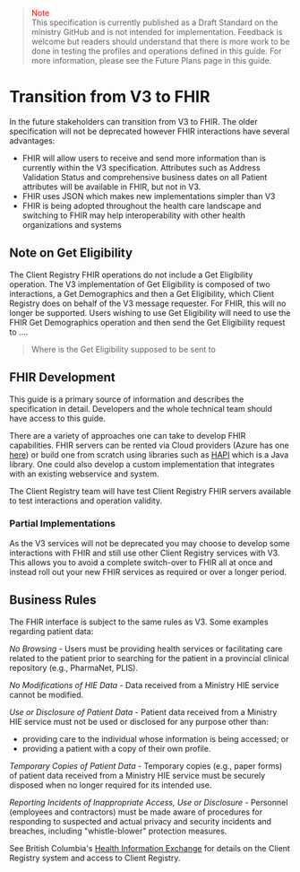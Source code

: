 ><span style="color:red">Note</span><br>This specification is currently published as a Draft Standard on the ministry GitHub and is not intended for implementation. Feedback is welcome but readers should understand that there is more work to be done in testing the profiles and operations defined in this guide. For more information, please see the Future Plans page in this guide.

# Transition from V3 to FHIR

In the future stakeholders can transition from V3 to FHIR.  The older specification will not be deprecated however FHIR interactions have several advantages:
* FHIR will allow users to receive and send more information than is currently within the V3 specification.  Attributes such as Address Validation Status and comprehensive business dates on all Patient attributes will be available in FHIR, but not in V3.
* FHIR uses JSON which makes new implementations simpler than V3
* FHIR is being adopted throughout the health care landscape and switching to FHIR may help interoperability with other health organizations and systems

## Note on Get Eligibility

The Client Registry FHIR operations do not include a Get Eligibility operation.  The V3 implementation of Get Eligibility is composed of two interactions, a Get Demographics and then a Get Eligibility, which Client Registry does on behalf of the V3 message requester.  For FHIR, this will no longer be supported.  Users wishing to use Get Eligibility will need to use the FHIR Get Demographics operation and then send the Get Eligibility request to ....
>Where is the Get Eligibility supposed to be sent to

## FHIR Development

This guide is a primary source of information and describes the specification in detail.  Developers and the whole technical team should have access to this guide.

There are a variety of approaches one can take to develop FHIR capabilities.  FHIR servers can be rented via Cloud providers (Azure has one [here](https://docs.microsoft.com/en-us/azure/healthcare-apis/fhir/)) or build one from scratch using libraries such as [HAPI](https://hapifhir.io/hapi-fhir/ "HAPI") which is a Java library.  One could also develop a custom implementation that integrates with an existing webservice and system.

The Client Registry team will have test Client Registry FHIR servers available to test interactions and operation validity.

### Partial Implementations
As the V3 services will not be deprecated you may choose to develop some interactions with FHIR and still use other Client Registry services with V3.  This allows you to avoid a complete switch-over to FHIR all at once and instead roll out your new FHIR services as required or over a longer period.

## Business Rules
The FHIR interface is subject to the same rules as V3.  Some examples regarding patient data:

*No Browsing* - Users must be providing health services or facilitating care related to the patient prior to searching for the patient in a provincial clinical repository (e.g., PharmaNet, PLIS).

*No Modifications of HIE Data* - Data received from a Ministry HIE service cannot be modified. 

*Use or Disclosure of Patient Data* - Patient data received from a Ministry HIE service must not be used or disclosed for any purpose other than: 
* providing care to the individual whose information is being 
accessed; or 
* providing a patient with a copy of their own profile.

*Temporary Copies of Patient Data* - Temporary copies (e.g., paper forms) of patient data received from a Ministry HIE service must be securely disposed when no longer required for its intended use. 

*Reporting Incidents of Inappropriate Access, Use or Disclosure* - Personnel (employees and contractors) must be made aware of procedures for responding to suspected and actual privacy and security incidents and breaches, including "whistle-blower" protection measures. 

See British Columbia's [Health Information Exchange](https://www2.gov.bc.ca/gov/content/health/practitioner-professional-resources/software) for details on the Client Registry system and access to Client Registry.
